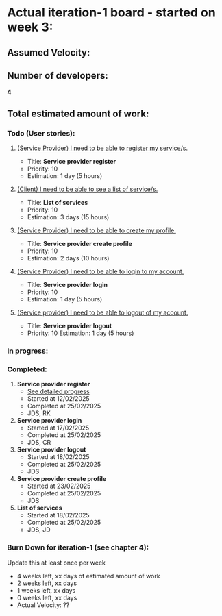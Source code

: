 # Actual iteration-1 board - started on week 3: 

## Assumed Velocity:

## Number of developers:
**4**
## Total estimated amount of work:
 

### Todo (User stories):
1. [(Service Provider) I need to be able to register my service/s.](user_stories/us_01_sp_register.md)
    - Title: **Service provider register**
    - Priority: 10
    - Estimation: 1 day (5 hours)

2. [(Client) I need to be able to see a list of service/s.](user_stories/us_02_client_list_of_services.md)
    - Title: **List of services**
    - Priority: 10
    - Estimation: 3 days (15 hours)

3. [(Service Provider) I need to be able to create my profile.](user_stories/us_03_sp_create_profile.md)
    - Title: **Service provider create profile**
    - Priority: 10
    - Estimation: 2 days (10 hours)

4. [(Service Provider) I need to be able to login to my account.](user_stories/us_04_sp_login.md)
    - Title: **Service provider login**
    - Priority: 10
    - Estimation: 1 day (5 hours)

5. [(Service provider) I need to be able to logout of my account.](user_stories/us_05_sp_logout.md)
    - Title: **Service provider logout**
    - Priority: 10
    Estimation: 1 day (5 hours)


### In progress:


### Completed:
1. **Service provider register**
    - [See detailed progress](user_stories/us_sp_register.md)
    - Started at 12/02/2025
    - Completed at 25/02/2025
    - JDS, RK
4. **Service provider login**
    - Started at 17/02/2025
    - Completed at 25/02/2025
    - JDS, CR
5. **Service provider logout**
    - Started at 18/02/2025
    - Completed at 25/02/2025
    - JDS
3. **Service provider create profile**
    - Started at 23/02/2025
    - Completed at 25/02/2025
    - JDS
2. **List of services**
    - Started at 18/02/2025
    - Completed at 25/02/2025
    - JDS, JD

### Burn Down for iteration-1 (see chapter 4):
Update this at least once per week
* 4 weeks left, xx days of estimated amount of work 
* 2 weeks left, xx days
* 1 weeks left, xx days
* 0 weeks left, xx days
* Actual Velocity: ?? 